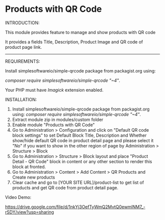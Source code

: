 # Products with QR Code

INTRODUCTION:

This module provides feature to manage and show products with QR code 

It provides a fields Title, Description, Product Image and QR code of product page link.
 
*********

REQUIREMENTS:

Install simplesoftwareio/simple-qrcode package from packagist.org using:

*composer require simplesoftwareio/simple-qrcode "~4"*.

Your PHP must have *Imagick* extension enabled. 

INSTALLATION:

1) Install simplesoftwareio/simple-qrcode package from packagist.org using: *composer require simplesoftwareio/simple-qrcode "~4"*.  
2) Extract module zip in modules/custom folder
3) Enable module "Products with QR Code"
4) Go to Administration > Configuration and click on "Default QR code block settings" to set Default Block Title, Description and Whether show/hide default QR code in product detail page and please select it "No" if you want to show in the other region of page by Administration > Structure > Block 
5) Go to Administration > Structure > Block layout and place "Product Detail - QR Code" block in content or any other section to render this block at fronted. 
6) Go to Administration > Content > Add Content > QR Products  and Create new products
7) Clear cache and go to [YOUR SITE URL]/product-list to get list of products and get QR code from product detail page.

Video Demo:

https://drive.google.com/file/d/1nkYj3OefTyWmQ2MvtQ0ewmlNM7_-rSDY/view?usp=sharing